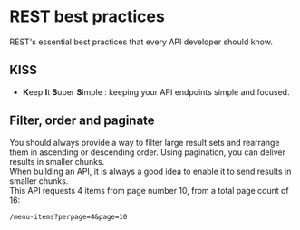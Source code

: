 # REST best practices

REST's essential best practices that every API developer should know. 

## KISS 
- **K**eep **I**t **S**uper **S**imple : keeping your API endpoints simple and focused.


## Filter, order and paginate
You should always provide a way to filter large result sets and rearrange them in ascending or descending order. Using pagination, you can deliver results in smaller chunks.  
When building an API, it is always a good idea to enable it to send results in smaller chunks.  
This API requests 4 items from page number 10, from a total page count of 16:
```
/menu-items?perpage=4&page=10
```


